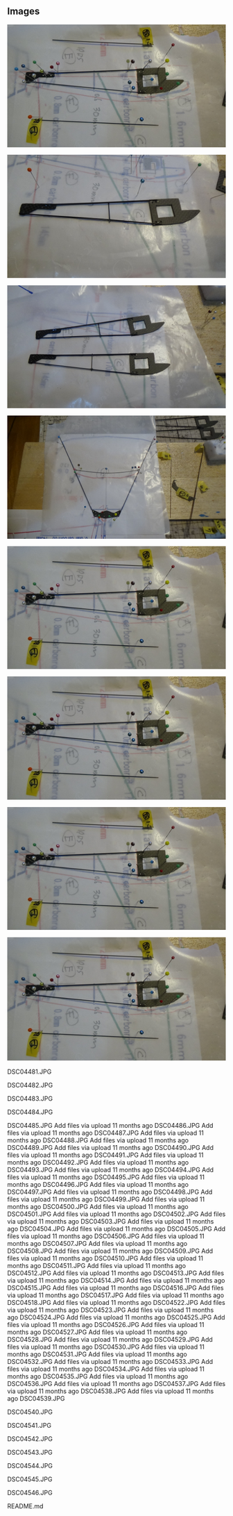 ## Images

![DSC04477.JPG](DSC04477.JPG)

![DSC04478.JPG](DSC04478.JPG)

![DSC04479.JPG](DSC04479.JPG)

![DSC04480.JPG](DSC04480.JPG)

![DSC04477.JPG](DSC04477.JPG)

![DSC04477.JPG](DSC04477.JPG)

![DSC04477.JPG](DSC04477.JPG)

![DSC04477.JPG](DSC04477.JPG)









DSC04481.JPG

DSC04482.JPG

DSC04483.JPG

DSC04484.JPG

DSC04485.JPG
Add files via upload
11 months ago
DSC04486.JPG
Add files via upload
11 months ago
DSC04487.JPG
Add files via upload
11 months ago
DSC04488.JPG
Add files via upload
11 months ago
DSC04489.JPG
Add files via upload
11 months ago
DSC04490.JPG
Add files via upload
11 months ago
DSC04491.JPG
Add files via upload
11 months ago
DSC04492.JPG
Add files via upload
11 months ago
DSC04493.JPG
Add files via upload
11 months ago
DSC04494.JPG
Add files via upload
11 months ago
DSC04495.JPG
Add files via upload
11 months ago
DSC04496.JPG
Add files via upload
11 months ago
DSC04497.JPG
Add files via upload
11 months ago
DSC04498.JPG
Add files via upload
11 months ago
DSC04499.JPG
Add files via upload
11 months ago
DSC04500.JPG
Add files via upload
11 months ago
DSC04501.JPG
Add files via upload
11 months ago
DSC04502.JPG
Add files via upload
11 months ago
DSC04503.JPG
Add files via upload
11 months ago
DSC04504.JPG
Add files via upload
11 months ago
DSC04505.JPG
Add files via upload
11 months ago
DSC04506.JPG
Add files via upload
11 months ago
DSC04507.JPG
Add files via upload
11 months ago
DSC04508.JPG
Add files via upload
11 months ago
DSC04509.JPG
Add files via upload
11 months ago
DSC04510.JPG
Add files via upload
11 months ago
DSC04511.JPG
Add files via upload
11 months ago
DSC04512.JPG
Add files via upload
11 months ago
DSC04513.JPG
Add files via upload
11 months ago
DSC04514.JPG
Add files via upload
11 months ago
DSC04515.JPG
Add files via upload
11 months ago
DSC04516.JPG
Add files via upload
11 months ago
DSC04517.JPG
Add files via upload
11 months ago
DSC04518.JPG
Add files via upload
11 months ago
DSC04522.JPG
Add files via upload
11 months ago
DSC04523.JPG
Add files via upload
11 months ago
DSC04524.JPG
Add files via upload
11 months ago
DSC04525.JPG
Add files via upload
11 months ago
DSC04526.JPG
Add files via upload
11 months ago
DSC04527.JPG
Add files via upload
11 months ago
DSC04528.JPG
Add files via upload
11 months ago
DSC04529.JPG
Add files via upload
11 months ago
DSC04530.JPG
Add files via upload
11 months ago
DSC04531.JPG
Add files via upload
11 months ago
DSC04532.JPG
Add files via upload
11 months ago
DSC04533.JPG
Add files via upload
11 months ago
DSC04534.JPG
Add files via upload
11 months ago
DSC04535.JPG
Add files via upload
11 months ago
DSC04536.JPG
Add files via upload
11 months ago
DSC04537.JPG
Add files via upload
11 months ago
DSC04538.JPG
Add files via upload
11 months ago
DSC04539.JPG

DSC04540.JPG

DSC04541.JPG

DSC04542.JPG

DSC04543.JPG

DSC04544.JPG

DSC04545.JPG

DSC04546.JPG

README.md

